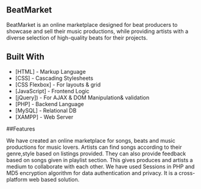 ## BeatMarket
BeatMarket is an online marketplace designed for beat producers
to showcase and sell their music productions, while providing
artists with a diverse selection of high-quality beats for their
projects.

## Built With

* [HTML] - Markup Language
* [CSS] - Cascading Stylesheets
* [CSS Flexbox] - For layouts & grid
* [JavaScript] - Frontend Logic
* [jQuery]) - For AJAX & DOM Manipulation& validation
* [PHP] - Backend Language
* [MySQL] - Relational DB
* [XAMPP] - Web Server

##Features

We have created an online marketplace for songs, beats and music productions for music lovers. Artists can find songs according to their genre,style
based on listings provided. They can also provide feedback based on songs given in playlist section. This gives produces and artists a medium to 
collaborate with each other. We have used Sessions in PHP and MD5 encryption algorithm for data authentication and privacy. It is a cross-platform web based solution.




